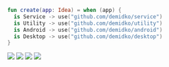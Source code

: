 ```kotlin
fun create(app: Idea) = when (app) {
  is Service -> use("github.com/demidko/service")
  is Utility -> use("github.com/demidko/utility")
  is Android -> use("github.com/demidko/android")
  is Desktop -> use("github.com/demidko/desktop")
}
```
[![](https://img.shields.io/badge/kotlin-service-orange?style=for-the-badge&logo=appveyor)](https://github.com/demidko/service/generate)
[![](https://img.shields.io/badge/c++23-utility-blue)](https://github.com/demidko/utility/generate)
[![](https://img.shields.io/badge/kotlin-service-orange)](https://github.com/demidko/android/generate)
[![](https://img.shields.io/badge/kotlin-service-orange)](https://github.com/demidko/desktop/generate)
